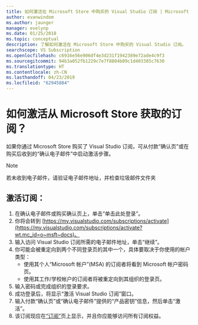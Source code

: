 ```yaml
---
title: 如何激活在 Microsoft Store 中购买的 Visual Studio 订阅 | Microsoft 文档
author: evanwindom
ms.author: jaunger
manager: evelynp
ms.date: 01/25/2018
ms.topic: conceptual
description: 了解如何激活在 Microsoft Store 中购买的 Visual Studio 订阅。
searchscope: VS Subscription
ms.openlocfilehash: c6916e56e906df4e3d231f1942389e72ade4c9f3
ms.sourcegitcommit: 94b3a052fb1229c7e7f8804b09c1d403385c7630
ms.translationtype: HT
ms.contentlocale: zh-CN
ms.lasthandoff: 04/23/2019
ms.locfileid: "62945884"
---
```

# <a name="how-do-i-activate-a-subscription-acquired-from-the-microsoft-store"></a>如何激活从 Microsoft Store 获取的订阅？
如果你通过 Microsoft Store 购买了 Visual Studio 订阅，可从付款“确认页”或在购买后收到的“确认电子邮件”中启动激活步骤。

> [!NOTE]
> 若未收到电子邮件，请验证电子邮件地址，并检查垃圾邮件文件夹

## <a name="activate-your-subscription"></a>激活订阅：
1. 在确认电子邮件或购买确认页上，单击“单击此处登录”。
2. 你将会转到 [https://my.visualstudio.com/subscriptions/activate](https://my.visualstudio.com/subscriptions/activate?wt.mc_id=o~msft~docs)。
3. 输入访问 Visual Studio 订阅所需的电子邮件地址，单击“继续”。
4. 你可能会被重定向到两个不同登录页的其中一个，具体要取决于你使用的帐户类型：
    - 使用其个人“Microsoft 帐户”(MSA) 的订阅者将看到 Microsoft 帐户密码页。
    - 使用其工作/学校帐户的订阅者将被重定向到其组织的登录页。
5. 输入密码或完成组织的登录要求。
6. 成功登录后，将显示“激活 Visual Studio 订阅”窗口。
7. 输入付款“确认页”或“确认电子邮件”提供的“产品密钥”信息，然后单击“激活”。
8. 该订阅现应在[“订阅”](https://my.visualstudio.com/subscriptions?wt.mc_id=o~msft~docs)页上显示，并且你应能够访问所有订阅权益。
